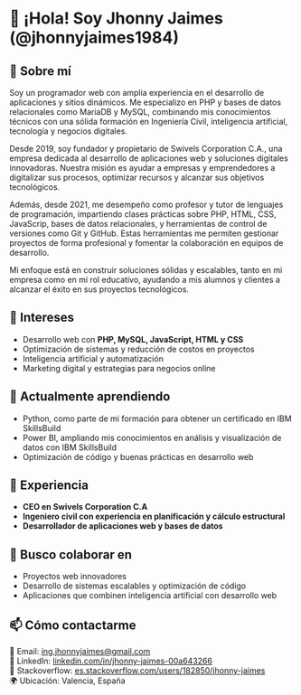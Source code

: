 # 👋 ¡Hola! Soy Jhonny Jaimes (@jhonnyjaimes1984)

## 🚀 Sobre mí  
Soy un programador web con amplia experiencia en el desarrollo de aplicaciones y sitios dinámicos. Me especializo en PHP y bases de datos relacionales como MariaDB y MySQL, combinando mis conocimientos técnicos con una sólida formación en Ingeniería Civil, inteligencia artificial, tecnología y negocios digitales.

Desde 2019, soy fundador y propietario de Swivels Corporation C.A., una empresa dedicada al desarrollo de aplicaciones web y soluciones digitales innovadoras. Nuestra misión es ayudar a empresas y emprendedores a digitalizar sus procesos, optimizar recursos y alcanzar sus objetivos tecnológicos.

Además, desde 2021, me desempeño como profesor y tutor de lenguajes de programación, impartiendo clases prácticas sobre PHP, HTML, CSS, JavaScrip, bases de datos relacionales, y herramientas de control de versiones como Git y GitHub. Estas herramientas me permiten gestionar proyectos de forma profesional y fomentar la colaboración en equipos de desarrollo.

Mi enfoque está en construir soluciones sólidas y escalables, tanto en mi empresa como en mi rol educativo, ayudando a mis alumnos y clientes a alcanzar el éxito en sus proyectos tecnológicos.

## 👀 Intereses  
- Desarrollo web con **PHP, MySQL, JavaScript, HTML y CSS**  
- Optimización de sistemas y reducción de costos en proyectos  
- Inteligencia artificial y automatización  
- Marketing digital y estrategias para negocios online  

## 🌱 Actualmente aprendiendo  
- Python, como parte de mi formación para obtener un certificado en IBM SkillsBuild
- Power BI, ampliando mis conocimientos en análisis y visualización de datos con IBM SkillsBuild
- Optimización de código y buenas prácticas en desarrollo web  

## 💼 Experiencia  
- **CEO en Swivels Corporation C.A**  
- **Ingeniero civil con experiencia en planificación y cálculo estructural**  
- **Desarrollador de aplicaciones web y bases de datos**  

## 💞️ Busco colaborar en  
- Proyectos web innovadores  
- Desarrollo de sistemas escalables y optimización de código  
- Aplicaciones que combinen inteligencia artificial con desarrollo web  

## 📫 Cómo contactarme  
📧 Email: [ing.jhonnyjaimes@gmail.com](mailto:ing.jhonnyjaimes@gmail.com)  
🔗 LinkedIn: [linkedin.com/in/jhonny-jaimes-00a643266](https://www.linkedin.com/in/jhonny-jaimes-00a643266)  
🔗 Stackoverflow: [es.stackoverflow.com/users/182850/jhonny-jaimes](https://es.stackoverflow.com/users/182850/jhonny-jaimes)  
🌍 Ubicación: Valencia, España  
